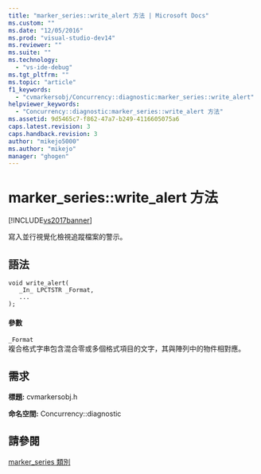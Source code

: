 ```yaml
---
title: "marker_series::write_alert 方法 | Microsoft Docs"
ms.custom: ""
ms.date: "12/05/2016"
ms.prod: "visual-studio-dev14"
ms.reviewer: ""
ms.suite: ""
ms.technology: 
  - "vs-ide-debug"
ms.tgt_pltfrm: ""
ms.topic: "article"
f1_keywords: 
  - "cvmarkersobj/Concurrency::diagnostic:marker_series::write_alert"
helpviewer_keywords: 
  - "Concurrency::diagnostic:marker_series::write_alert 方法"
ms.assetid: 9d5465c7-f862-47a7-b249-4116605075a6
caps.latest.revision: 3
caps.handback.revision: 3
author: "mikejo5000"
ms.author: "mikejo"
manager: "ghogen"
---
```

# marker_series::write_alert 方法
[!INCLUDE[vs2017banner](../code-quality/includes/vs2017banner.md)]

寫入並行視覺化檢視追蹤檔案的警示。  
  
## 語法  
  
```  
void write_alert(  
   _In_ LPCTSTR _Format,  
   ...  
);  
```  
  
#### 參數  
 `_Format`  
 複合格式字串包含混合零或多個格式項目的文字，其與陣列中的物件相對應。  
  
## 需求  
 **標題:** cvmarkersobj.h  
  
 **命名空間:** Concurrency::diagnostic  
  
## 請參閱  
 [marker\_series 類別](../profiling/marker-series-class.md)